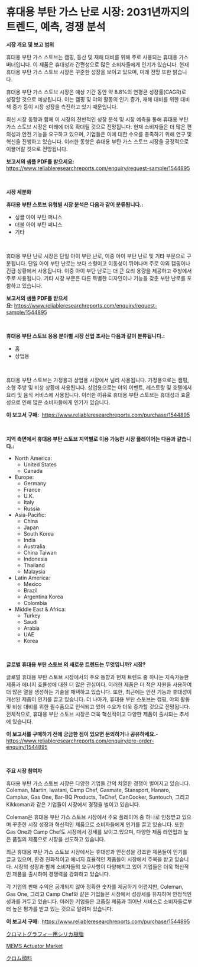 <p><h1>휴대용 부탄 가스 난로 시장: 2031년까지의 트렌드, 예측, 경쟁 분석</h1></p><p><strong>시장 개요 및 보고 범위</strong></p>
<p><p>휴대용 부탄 가스 스토브는 캠핑, 등산 및 재해 대비를 위해 주로 사용되는 휴대용 가스 버너입니다. 이 제품은 휴대성과 간편성으로 많은 소비자들에게 인기가 있습니다. 현재 휴대용 부탄 가스 스토브 시장은 꾸준한 성장을 보이고 있으며, 미래 전망 또한 밝습니다. </p><p>휴대용 부탄 가스 스토브 시장은 예상 기간 동안 약 8.8%의 연평균 성장률(CAGR)로 성장할 것으로 예상됩니다. 이는 캠핑 및 야외 활동의 인기 증가, 재해 대비를 위한 대비책 증가 등이 시장 성장을 촉진하고 있기 때문입니다.</p><p>최신 시장 동향과 함께 이 시장의 전반적인 성장 분석 및 시장 예측을 통해 휴대용 부탄 가스 스토브 시장은 미래에 더욱 확대될 것으로 전망됩니다. 현재 소비자들은 더 많은 편의성과 안전 기능을 요구하고 있으며, 기업들은 이에 대한 수요를 충족하기 위해 연구 및 혁신을 진행하고 있습니다. 이러한 동향은 휴대용 부탄 가스 스토브 시장을 긍정적으로 이끌어갈 것으로 전망됩니다.</p></p>
<p><strong>보고서의 샘플 PDF를 받으세요:</strong> <a href="https://www.reliableresearchreports.com/enquiry/request-sample/1544895">https://www.reliableresearchreports.com/enquiry/request-sample/1544895</a></p>
<p>&nbsp;</p>
<p><strong>시장 세분화</strong></p>
<p><strong>휴대용 부탄 스토브 유형별 시장 분석은 다음과 같이 분류됩니다.:</strong></p>
<p><ul><li>싱글 아이 부탄 퍼니스</li><li>더블 아이 부탄 퍼니스</li><li>기타</li></ul></p>
<p>&nbsp;</p>
<p><p>휴대용 부탄 난로 시장은 단일 아이 부탄 난로, 이중 아이 부탄 난로 및 기타 부문으로 구분됩니다. 단일 아이 부탄 난로는 보다 소형이고 이동성이 뛰어나며 주로 야외 캠핑이나 긴급 상황에서 사용됩니다. 이중 아이 부탄 난로는 더 큰 요리 용량을 제공하고 주방에서 주로 사용됩니다. 기타 시장 부문은 다른 특별한 디자인이나 기능을 갖춘 부탄 난로를 포함하고 있습니다.</p></p>
<p><strong>보고서의 샘플 PDF를 받으세요:</strong>&nbsp;<a href="https://www.reliableresearchreports.com/enquiry/request-sample/1544895">https://www.reliableresearchreports.com/enquiry/request-sample/1544895</a></p>
<p>&nbsp;</p>
<p><strong> 휴대용 부탄 스토브 응용 분야별 시장 산업 조사는 다음과 같이 분류됩니다.:</strong></p>
<p><ul><li>홈</li><li>상업용</li></ul></p>
<p>&nbsp;</p>
<p><p>휴대용 부탄 스토브는 가정용과 상업용 시장에서 널리 사용됩니다. 가정용으로는 캠핑, 소형 주방 및 비상 상황에 사용됩니다. 상업용으로는 야외 이벤트, 레스토랑 및 호텔에서 요리 및 음식 서비스에 사용됩니다. 이러한 이유로 휴대용 부탄 스토브는 휴대성과 효율성으로 인해 많은 소비자들에게 인기가 있습니다.</p></p>
<p><strong>이 보고서 구매:</strong>&nbsp; <a href="https://www.reliableresearchreports.com/purchase/1544895">https://www.reliableresearchreports.com/purchase/1544895</a></p>
<p>&nbsp;</p>
<p><strong>지역 측면에서 휴대용 부탄 스토브 지역별로 이용 가능한 시장 플레이어는 다음과 같습니다.:</strong></p>
<p><ul>
    <li>
        North America:
        <ul>
            <li>United States</li>
            <li>Canada</li>
        </ul>
    </li>
    <li>
        Europe:
        <ul>
            <li>Germany</li>
            <li>France</li>
            <li>U.K.</li>
            <li>Italy</li>
            <li>Russia</li>
        </ul>
    </li>
    <li>
        Asia-Pacific:
        <ul>
            <li>China</li>
            <li>Japan</li>
            <li>South Korea</li>
            <li>India</li>
            <li>Australia</li>
            <li>China Taiwan</li>
            <li>Indonesia</li>
            <li>Thailand</li>
            <li>Malaysia</li>
        </ul>
    </li>
    <li>
        Latin America:
        <ul>
            <li>Mexico</li>
            <li>Brazil</li>
            <li>Argentina Korea</li>
            <li>Colombia</li>
        </ul>
    </li>
    <li>
        Middle East & Africa:
        <ul>
            <li>Turkey</li>
            <li>Saudi</li>
            <li>Arabia</li>
            <li>UAE</li>
            <li>Korea</li>
        </ul>
    </li>
    </ul></p>
<p>&nbsp;</p>
<p><strong>글로벌 휴대용 부탄 스토브 의 새로운 트렌드는 무엇입니까? 시장?</strong></p>
<p><p>글로벌 휴대용 부탄 스토브 시장에서의 주요 동향과 현재 트렌드 중 하나는 지속가능한 제품과 에너지 효율성에 대한 더 많은 관심이다. 이러한 제품은 더 적은 자원을 사용하여 더 많은 열을 생성하는 기술을 채택하고 있습니다. 또한, 최근에는 안전 기능과 휴대성이 개선된 제품이 인기를 끌고 있습니다. 더 나아가, 휴대용 부탄 스토브는 캠핑, 야외 활동 및 비상 대비를 위한 필수품으로 인식되고 있어 수요가 더욱 증가할 것으로 전망됩니다. 전체적으로, 휴대용 부탄 스토브 시장은 더욱 혁신적이고 다양한 제품이 출시되는 추세에 있습니다.</p></p>
<p><strong>이 보고서를 구매하기 전에 궁금한 점이 있으면 문의하거나 공유하세요.</strong>- <a href="https://www.reliableresearchreports.com/enquiry/pre-order-enquiry/1544895">https://www.reliableresearchreports.com/enquiry/pre-order-enquiry/1544895</a></p>
<p>&nbsp;</p>
<p><strong>주요 시장 참여자</strong></p>
<p><p>휴대용 부탄 가스 스토브 시장은 다양한 기업들 간의 치열한 경쟁이 벌어지고 있습니다. Coleman, Martin, Iwatani, Camp Chef, Gasmate, Stansport, Hanaro, Camplux, Gas One, Bar-BQ Products, TeChef, CanCooker, Suntouch, 그리고 Kikkoman과 같은 기업들이 시장에서 경쟁을 벌이고 있습니다.</p><p>Coleman은 휴대용 부탄 가스 스토브 시장에서 주요 플레이어 중 하나로 인정받고 있으며 꾸준한 시장 성장과 혁신적인 제품으로 소비자들에게 인기를 끌고 있습니다. 또한 Gas One과 Camp Chef도 시장에서 강세를 보이고 있으며, 다양한 제품 라인업과 높은 품질의 제품으로 시장을 선도하고 있습니다.</p><p>최근 휴대용 부탄 가스 스토브 시장에서는 휴대성과 안전성을 강조한 제품들이 인기를 끌고 있으며, 환경 친화적이고 에너지 효율적인 제품들이 시장에서 주목을 받고 있습니다. 시장의 성장과 함께 소비자들의 요구사항이 다양해지고 있어 기업들은 더욱 혁신적인 제품을 출시하여 경쟁력을 강화하고 있습니다.</p><p>각 기업의 판매 수익은 공개되지 않아 정확한 숫자를 제공하기 어렵지만, Coleman, Gas One, 그리고 Camp Chef와 같은 기업들은 시장에서 성장세를 유지하며 안정적인 성과를 거두고 있습니다. 이러한 기업들은 고품질 제품과 뛰어난 서비스로 소비자들로부터 높은 평가를 받고 있는 것으로 알려져 있습니다.</p></p>
<p><strong>이 보고서 구매:</strong>&nbsp;&nbsp;<a href="https://www.reliableresearchreports.com/purchase/1544895">https://www.reliableresearchreports.com/purchase/1544895</a></p>
<p><p><a href="https://github.com/vlcostes/Market-Research-Report-List-1/blob/main/696853814680.md">クロマトグラフィー用シリカ樹脂</a></p><p><a href="https://github.com/Angelnienowdseej3e45z3p8c/Market-Research-Report-List-1/blob/main/mems-actuator-market.md">MEMS Actuator Market</a></p><p><a href="https://github.com/EstaSprer20231/Market-Research-Report-List-1/blob/main/891009014681.md">クロム顔料</a></p></p>
